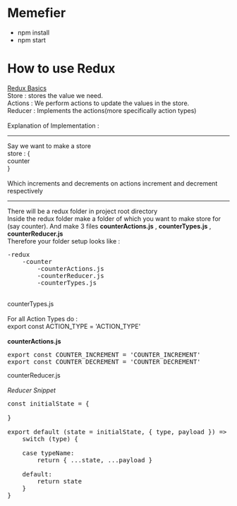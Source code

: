 # Memefier
* npm install
* npm start

# How to use Redux
<a href="https://redux.js.org/basics/basic-tutorial">Redux Basics</a>
<br>
Store : stores the value we need.<br>
Actions : We perform actions to update the values in the store.<br>
Reducer : Implements the actions(more specifically action types)
<br><br>
Explanation of Implementation : 
<hr>
Say we want to make a store <br>
store : { <br>
counter<br>
}
<br><br>
Which increments and decrements on actions increment and decrement respectively
<hr>
There will be a redux folder in project root directory
<br>
Inside the redux folder make a folder of which you want to make store for (say counter).
And make 3 files <b>counterActions.js</b> , <b>counterTypes.js</b> , <b>counterReducer.js</b>
<br>
Therefore your folder setup looks like :
<pre>
-redux
    -counter
        -counterActions.js
        -counterReducer.js
        -counterTypes.js
</pre>

<br>
counterTypes.js
<br><br>
For all Action Types do : <br>
export const ACTION_TYPE = 'ACTION_TYPE'
<br><br>
<b>counterActions.js</b>
<pre>
export const COUNTER_INCREMENT = 'COUNTER_INCREMENT'
export const COUNTER_DECREMENT = 'COUNTER_DECREMENT'
</pre>

counterReducer.js
<br><br>
<i>Reducer Snippet</i>
<pre>
const initialState = {

}

export default (state = initialState, { type, payload }) => {
    switch (type) {

    case typeName:
        return { ...state, ...payload }

    default:
        return state
    }
}
</pre>
